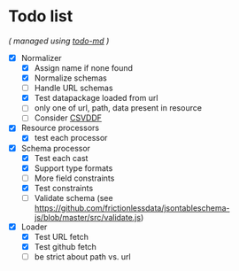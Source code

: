 # Todo list

_\( managed using [todo-md](https://github.com/Hypercubed/todo-md) \)_

- [x] Normalizer
  - [x] Assign name if none found
  - [x] Normalize schemas
  - [ ] Handle URL schemas
  - [x] Test datapackage loaded from url
  - [ ] only one of url, path, data present in resource
  - [ ] Consider [CSVDDF](http://specs.frictionlessdata.io/csv-dialect/)
- [x] Resource processors
  - [x] test each processor
- [x] Schema processor
  - [x] Test each cast
  - [x] Support type formats
  - [ ] More field constraints
  - [x] Test constraints
  - [ ] Validate schema (see https://github.com/frictionlessdata/jsontableschema-js/blob/master/src/validate.js)
- [x] Loader
  - [x] Test URL fetch
  - [x] Test github fetch
  - [ ] be strict about path vs. url
